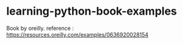 # learning-python-book-examples
Book by oreilly. reference : https://resources.oreilly.com/examples/0636920028154
